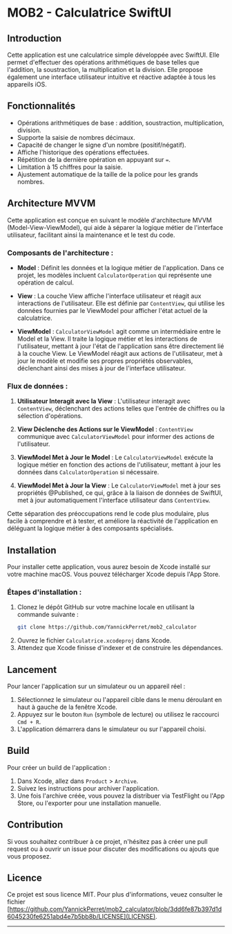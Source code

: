 # MOB2 - Calculatrice SwiftUI

## Introduction

Cette application est une calculatrice simple développée avec SwiftUI. Elle permet d'effectuer des opérations arithmétiques de base telles que l'addition, la soustraction, la multiplication et la division. Elle propose également une interface utilisateur intuitive et réactive adaptée à tous les appareils iOS.

## Fonctionnalités

- Opérations arithmétiques de base : addition, soustraction, multiplication, division.
- Supporte la saisie de nombres décimaux.
- Capacité de changer le signe d'un nombre (positif/négatif).
- Affiche l'historique des opérations effectuées.
- Répétition de la dernière opération en appuyant sur `=`.
- Limitation à 15 chiffres pour la saisie.
- Ajustement automatique de la taille de la police pour les grands nombres.

## Architecture MVVM

Cette application est conçue en suivant le modèle d'architecture MVVM (Model-View-ViewModel), qui aide à séparer la logique métier de l'interface utilisateur, facilitant ainsi la maintenance et le test du code.

### Composants de l'architecture :

- **Model** : Définit les données et la logique métier de l'application. Dans ce projet, les modèles incluent `CalculatorOperation` qui représente une opération de calcul.

- **View** : La couche View affiche l'interface utilisateur et réagit aux interactions de l'utilisateur. Elle est définie par `ContentView`, qui utilise les données fournies par le ViewModel pour afficher l'état actuel de la calculatrice.

- **ViewModel** : `CalculatorViewModel` agit comme un intermédiaire entre le Model et la View. Il traite la logique métier et les interactions de l'utilisateur, mettant à jour l'état de l'application sans être directement lié à la couche View. Le ViewModel réagit aux actions de l'utilisateur, met à jour le modèle et modifie ses propres propriétés observables, déclenchant ainsi des mises à jour de l'interface utilisateur.

### Flux de données :

1. **Utilisateur Interagit avec la View** : L'utilisateur interagit avec `ContentView`, déclenchant des actions telles que l'entrée de chiffres ou la sélection d'opérations.

2. **View Déclenche des Actions sur le ViewModel** : `ContentView` communique avec `CalculatorViewModel` pour informer des actions de l'utilisateur.

3. **ViewModel Met à Jour le Model** : Le `CalculatorViewModel` exécute la logique métier en fonction des actions de l'utilisateur, mettant à jour les données dans `CalculatorOperation` si nécessaire.

4. **ViewModel Met à Jour la View** : Le `CalculatorViewModel` met à jour ses propriétés @Published, ce qui, grâce à la liaison de données de SwiftUI, met à jour automatiquement l'interface utilisateur dans `ContentView`.

Cette séparation des préoccupations rend le code plus modulaire, plus facile à comprendre et à tester, et améliore la réactivité de l'application en déléguant la logique métier à des composants spécialisés.

## Installation

Pour installer cette application, vous aurez besoin de Xcode installé sur votre machine macOS. Vous pouvez télécharger Xcode depuis l'App Store.

### Étapes d'installation :

1. Clonez le dépôt GitHub sur votre machine locale en utilisant la commande suivante :
   ```bash
   git clone https://github.com/YannickPerret/mob2_calculator
   ```
2. Ouvrez le fichier `Calculatrice.xcodeproj` dans Xcode.
3. Attendez que Xcode finisse d'indexer et de construire les dépendances.

## Lancement

Pour lancer l'application sur un simulateur ou un appareil réel :

1. Sélectionnez le simulateur ou l'appareil cible dans le menu déroulant en haut à gauche de la fenêtre Xcode.
2. Appuyez sur le bouton `Run` (symbole de lecture) ou utilisez le raccourci `Cmd + R`.
3. L'application démarrera dans le simulateur ou sur l'appareil choisi.

## Build

Pour créer un build de l'application :

1. Dans Xcode, allez dans `Product` > `Archive`.
2. Suivez les instructions pour archiver l'application.
3. Une fois l'archive créée, vous pouvez la distribuer via TestFlight ou l'App Store, ou l'exporter pour une installation manuelle.

## Contribution

Si vous souhaitez contribuer à ce projet, n'hésitez pas à créer une pull request ou à ouvrir un issue pour discuter des modifications ou ajouts que vous proposez.

## Licence
Ce projet est sous licence MIT. Pour plus d'informations, veuez consulter le fichier [https://github.com/YannickPerret/mob2_calculator/blob/3dd6fe87b397d1d6045230fe6251abd4e7b5bb8b/LICENSE](LICENSE).

---
